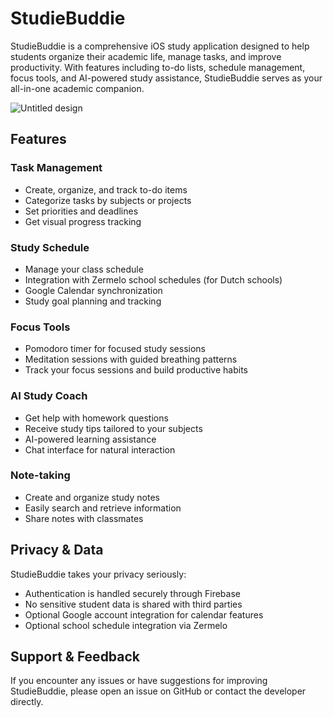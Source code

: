 # StudieBuddie

StudieBuddie is a comprehensive iOS study application designed to help students organize their academic life, manage tasks, and improve productivity. With features including to-do lists, schedule management, focus tools, and AI-powered study assistance, StudieBuddie serves as your all-in-one academic companion.

![Untitled design](https://github.com/user-attachments/assets/b9ede5c5-9179-4580-a216-fec11c57d44f)

## Features

### Task Management
- Create, organize, and track to-do items
- Categorize tasks by subjects or projects
- Set priorities and deadlines
- Get visual progress tracking

### Study Schedule
- Manage your class schedule
- Integration with Zermelo school schedules (for Dutch schools)
- Google Calendar synchronization
- Study goal planning and tracking

### Focus Tools
- Pomodoro timer for focused study sessions
- Meditation sessions with guided breathing patterns
- Track your focus sessions and build productive habits

### AI Study Coach
- Get help with homework questions
- Receive study tips tailored to your subjects
- AI-powered learning assistance
- Chat interface for natural interaction

### Note-taking
- Create and organize study notes
- Easily search and retrieve information
- Share notes with classmates

## Privacy & Data

StudieBuddie takes your privacy seriously:
- Authentication is handled securely through Firebase
- No sensitive student data is shared with third parties
- Optional Google account integration for calendar features
- Optional school schedule integration via Zermelo

## Support & Feedback

If you encounter any issues or have suggestions for improving StudieBuddie, please open an issue on GitHub or contact the developer directly.
